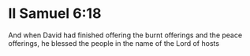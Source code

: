 # II Samuel 6:18

And when David had finished offering the burnt offerings and the peace offerings, he blessed the people in the name of the Lord of hosts
